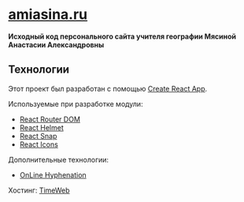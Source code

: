 # [amiasina.ru](http://amiasina.ru/)

**Исходный код персонального сайта учителя географии Мясиной Анастасии Александровны** 

## Технологии
Этот проект был разработан с помощью [Create React App](https://github.com/facebook/create-react-app).

Используемые при разработке модули:
- [React Router DOM](https://www.npmjs.com/package/react-router-dom)
- [React Helmet](https://www.npmjs.com/package/react-helmet)
- [React Snap](https://www.npmjs.com/package/react-snap)
- [React Icons](https://react-icons.github.io/react-icons)

Дополнительные технологии:
- [OnLine Hyphenation](https://www.plazoo.com/ru/tools.asp) 

Хостинг:
[TimeWeb](https://timeweb.com/)

